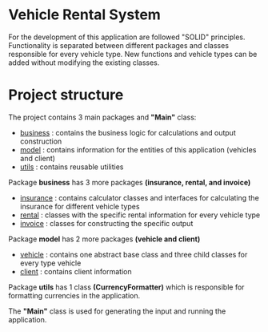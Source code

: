 # Vehicle Rental System
For the development of this application are followed "SOLID" principles. Functionality is separated between different packages and classes responsible for every vehicle type. New functions and vehicle types can be added without modifying the existing classes.

# Project structure
The project contains 3 main packages and **"Main"** class:
- [business](https://github.com/kalin73/Vehicle-Rental-System/tree/main/business) : contains the business logic for calculations and output construction 
- [model](https://github.com/kalin73/Vehicle-Rental-System/tree/main/model) : contains information for the entities of this application (vehicles and client) 
- [utils](https://github.com/kalin73/Vehicle-Rental-System/tree/main/utils) : contains reusable utilities

Package **business** has 3 more packages **(insurance, rental, and invoice)**
- [insurance](https://github.com/kalin73/Vehicle-Rental-System/tree/main/business/insurance) : contains calculator classes and interfaces for calculating the insurance for different vehicle  types
- [rental](https://github.com/kalin73/Vehicle-Rental-System/tree/main/business/rental) : classes with the specific rental information for every vehicle type
- [invoice](https://github.com/kalin73/Vehicle-Rental-System/tree/main/business/invoice) : classes for constructing the specific output

Package **model** has 2 more packages **(vehicle and client)**
- [vehicle](https://github.com/kalin73/Vehicle-Rental-System/tree/main/model/vehicle) : contains one abstract base class and three child classes for every type vehicle
- [client](https://github.com/kalin73/Vehicle-Rental-System/tree/main/model/client) : contains client information

Package **utils** has 1 class **(CurrencyFormatter)** which is responsible for formatting currencies in the application.

The **"Main"** class is used for generating the input and running the application.
